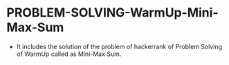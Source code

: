 # PROBLEM-SOLVING-WarmUp-Mini-Max-Sum
- It includes the solution of the problem of hackerrank of Problem Solving of WarmUp called as Mini-Max Sum.
